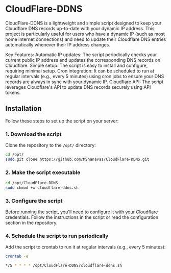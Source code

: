 # CloudFlare-DDNS

CloudFlare-DDNS is a lightweight and simple script designed to keep your Cloudflare DNS records up-to-date with your dynamic IP address. This project is particularly useful for users who have a dynamic IP (such as most home internet connections) and need to update their Cloudflare DNS entries automatically whenever their IP address changes.

Key Features:
Automatic IP updates: The script periodically checks your current public IP address and updates the corresponding DNS records on Cloudflare.
Simple setup: The script is easy to install and configure, requiring minimal setup.
Cron integration: It can be scheduled to run at regular intervals (e.g., every 5 minutes) using cron jobs to ensure your DNS records are always in sync with your dynamic IP.
Cloudflare API: The script leverages Cloudflare's API to update DNS records securely using API tokens.

## Installation

Follow these steps to set up the script on your server:

### 1. Download the script

Clone the repository to the `/opt/` directory:
```bash
cd /opt/
sudo git clone https://github.com/MShanavas/CloudFlare-DDNS.git
```
### 2. Make the script executable
```bash
cd /opt/CloudFlare-DDNS
sudo chmod +x cloudflare-ddns.sh
```
### 3. Configure the script

Before running the script, you'll need to configure it with your Cloudflare credentials. Follow the instructions in the script or read the configuration section in the repository.

### 4. Schedule the script to run periodically

Add the script to crontab to run it at regular intervals (e.g., every 5 minutes):
```bash
crontab -e
```

```bash
*/5 * * * * /opt/CloudFlare-DDNS/cloudflare-ddns.sh
```
